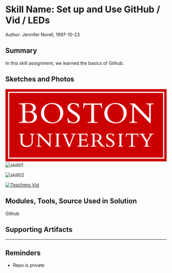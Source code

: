 #  Skill Name: Set up and Use GitHub / Vid / LEDs

Author: Jennifer Norell, 1997-10-23

## Summary
In this skill assignment, we learned the basics of Github.


## Sketches and Photos
![skill0](./images/example.png "First") 
![skill01](https://github.com/BU-EC444/Norell-Jennifer/blob/master/skills/cluster-0-installs/01-ide/images/blink.png "Screenshot of working Huzzah")

![skill02](https://github.com/BU-EC444/Norell-Jennifer/blob/master/skills/cluster-0-installs/01-ide/images/blinkpic.JPG?raw=true "Pic")


[![Test/Intro Vid](https://img.youtube.com/vi/NEP86G_WGKE/0.jpg)](https://www.youtube.com/watch?v=NEP86G_WGKE "Vid")

## Modules, Tools, Source Used in Solution
Github


## Supporting Artifacts


-----

## Reminders
- Repo is private
